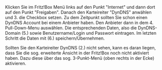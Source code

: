 Klicken Sie im Fritz!Box Menü links auf den Punkt "Internet" und dann dort auf den Punkt "Freigaben".
Danach den Karteireiter "DynDNS" anwählen und 3. die Checkbox setzen. Zu dem Zeitpunkt sollten Sie schon einen DynDNS Account bei einem Anbieter haben. Den Anbieter dann in dem 4. Pull-Down-Menu auswählen. Die entsprechenden Daten, also die DynDNS-Domain (5.) sowie Benutzername/Login und Passwort eintragen. Im letzten Schritt die Daten mit (6.) speichern/Übernehmen.


Sollten Sie den Karteireiter DynDNS (2.) nicht sehen, kann es daran liegen, dass Sie die sog. erweiterte Ansicht in der Fritz!Box noch nicht aktiviert haben. Dazu diese über das sog. 3-Punkt-Menü (oben rechts in der Ecke) aktivieren.
